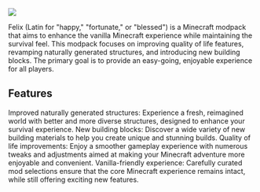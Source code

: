 <img align=center src="https://i.imgur.com/XmleWyL.png">

Felix (Latin for "happy," "fortunate," or "blessed") is a Minecraft modpack
that aims to enhance the vanilla Minecraft experience while maintaining the survival feel. This modpack 
focuses on improving quality of life features, revamping naturally generated structures, and introducing 
new building blocks. The primary goal is to provide an easy-going, enjoyable experience for all players.

## Features
Improved naturally generated structures: Experience a fresh, reimagined world with better and more diverse structures, designed to enhance your survival experience.
New building blocks: Discover a wide variety of new building materials to help you create unique and stunning builds.
Quality of life improvements: Enjoy a smoother gameplay experience with numerous tweaks and adjustments aimed at making your Minecraft adventure more enjoyable and convenient.
Vanilla-friendly experience: Carefully curated mod selections ensure that the core Minecraft experience remains intact, while still offering exciting new features.
